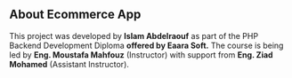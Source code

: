 

## About Ecommerce App
<p>
    This project was developed by <b>Islam Abdelraouf</b> as part of the PHP Backend Development Diploma <b>offered
        by Eaara Soft.</b> The course is being led by <b>Eng. Moustafa Mahfouz</b> (Instructor) with support from
    <b>Eng. Ziad Mohamed</b> (Assistant Instructor).
</p>

